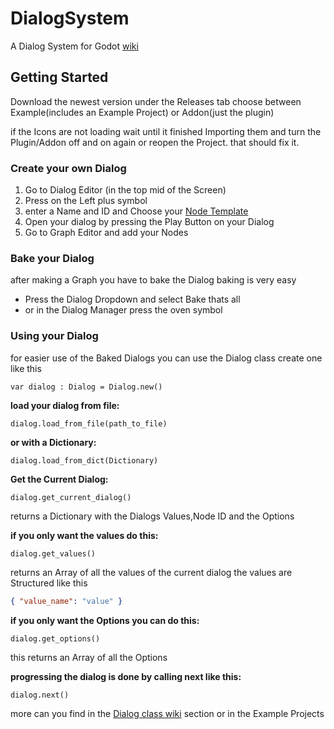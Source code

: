 # DialogSystem
 A Dialog System for Godot
 [wiki](https://github.com/Clon135/DialogSystem/wiki)
 
## **Getting Started**

Download the newest version under the Releases tab
choose between Example(includes an Example Project) or Addon(just the plugin)

if the Icons are not loading wait until it finished Importing them and turn the Plugin/Addon off and on again or reopen the Project. that should fix it.

### **Create your own Dialog**

1. Go to Dialog Editor (in the top mid of the Screen)
2. Press on the Left plus symbol 
3. enter a Name and ID and Choose your [Node Template](https://github.com/Clon135/DialogSystem/wiki/Node-Templates)  
4. Open your dialog by pressing the Play Button on your Dialog
5. Go to Graph Editor and add your Nodes

### **Bake your Dialog**

after making a Graph you have to bake the Dialog baking is very easy 

- Press the Dialog Dropdown and select Bake thats all
- or in the Dialog Manager press the oven symbol 

### **Using your Dialog**

for easier use of the Baked Dialogs you can use the Dialog class
create one like this 

```gdscript
var dialog : Dialog = Dialog.new()
```

**load your dialog 
from file:**
```gdscript
dialog.load_from_file(path_to_file)
```
**or with a Dictionary:**
```gdscript
dialog.load_from_dict(Dictionary)
```

**Get the Current Dialog:**
```gdscript
dialog.get_current_dialog()
```
returns a Dictionary with the Dialogs Values,Node ID and the Options

**if you only want the values do this:**
```gdscript
dialog.get_values()
```
returns an Array of all the values of the current dialog
the values are Structured like this
```json
{ "value_name": "value" }
```

**if you only want the Options you can do this:**
```gdscript
dialog.get_options()
```
this returns an Array of all the Options

**progressing the dialog is done by calling next like this:**
```gdscript
dialog.next()
```

more can you find in the [Dialog class wiki](https://github.com/Clon135/DialogSystem/wiki/Dialog-class) section
or in the Example Projects
